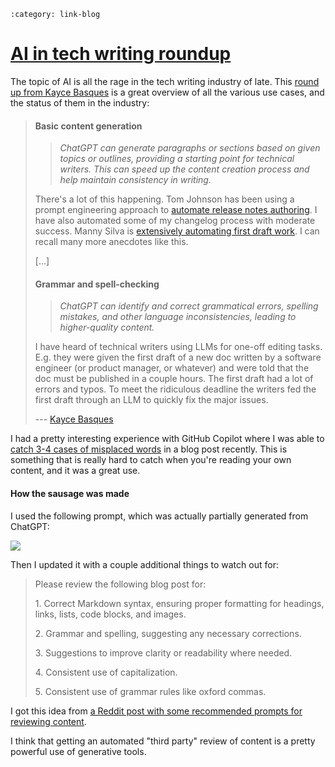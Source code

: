 ```{post} Jan 13, 2025
:category: link-blog
```

# [AI in tech writing roundup](https://technicalwriting.dev/ml/reviews/2024.html#ml-reviews-2024)

The topic of AI is all the rage in the tech writing industry of late.
This [round up from Kayce
Basques](https://technicalwriting.dev/ml/reviews/2024.html#ml-reviews-2024)
is a great overview of all the various use cases, and the status of them
in the industry:

> #### Basic content generation
>
> > *ChatGPT can generate paragraphs or sections based on given topics
> > or outlines, providing a starting point for technical writers. This
> > can speed up the content creation process and help maintain
> > consistency in writing.*
>
> There's a lot of this happening. Tom Johnson has been using a prompt
> engineering approach to [automate release notes
> authoring](https://idratherbewriting.com/ai/automating-linking.html).
> I have also automated some of my changelog process with moderate
> success. Manny Silva is [extensively automating first draft
> work](https://aws.amazon.com/blogs/machine-learning/how-skyflow-creates-technical-content-in-days-using-amazon-bedrock/).
> I can recall many more anecdotes like this.
>
> \[...\]
>
> #### Grammar and spell-checking
>
> > *ChatGPT can identify and correct grammatical errors, spelling
> > mistakes, and other language inconsistencies, leading to
> > higher-quality content.*
>
> I have heard of technical writers using LLMs for one-off editing
> tasks. E.g. they were given the first draft of a new doc written by a
> software engineer (or product manager, or whatever) and were told that
> the doc must be published in a couple hours. The first draft had a lot
> of errors and typos. To meet the ridiculous deadline the writers fed
> the first draft through an LLM to quickly fix the major issues.
>
> --- [Kayce
> Basques](https://technicalwriting.dev/ml/reviews/2024.html#ml-reviews-2024)

I had a pretty interesting experience with GitHub Copilot where I was
able to [catch 3-4 cases of misplaced
words](https://github.com/writethedocs/www/pull/2291/commits/450a16ce1066bf269e0257a8c68daf1f9ca69fdd)
in a blog post recently. This is something that is really hard to catch
when you're reading your own content, and it was a great use.

#### How the sausage was made

I used the following prompt, which was actually partially generated from
ChatGPT:

![](/_static/img/substack/another-good-tech-writing-roundup_image_1.png)

Then I updated it with a couple additional things to watch out for:

> Please review the following blog post for:
>
> 1\. Correct Markdown syntax, ensuring proper formatting for headings,
> links, lists, code blocks, and images.
>
> 2\. Grammar and spelling, suggesting any necessary corrections.
>
> 3\. Suggestions to improve clarity or readability where needed.
>
> 4\. Consistent use of capitalization.
>
> 5\. Consistent use of grammar rules like oxford commas.

I got this idea from [a Reddit post with some recommended prompts for
reviewing
content](https://www.reddit.com/r/ChatGPTPromptGenius/comments/16q68iq/op_prompts_to_edit_refine_your_writing/).

I think that getting an automated "third party" review of content is a
pretty powerful use of generative tools.
